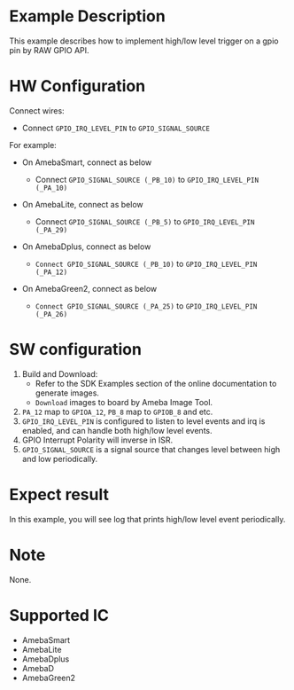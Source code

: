 # Example Description

This example describes how to implement high/low level trigger on a gpio pin by RAW GPIO API.

# HW Configuration

Connect wires:

- Connect `GPIO_IRQ_LEVEL_PIN` to `GPIO_SIGNAL_SOURCE`

For example:

- On AmebaSmart, connect as below

  - Connect `GPIO_SIGNAL_SOURCE (_PB_10)` to `GPIO_IRQ_LEVEL_PIN (_PA_10)`
- On AmebaLite, connect as below

  - Connect `GPIO_SIGNAL_SOURCE (_PB_5)` to `GPIO_IRQ_LEVEL_PIN (_PA_29)`
- On AmebaDplus, connect as below

  - `Connect GPIO_SIGNAL_SOURCE (_PB_10)` to `GPIO_IRQ_LEVEL_PIN (_PA_12)`
- On AmebaGreen2, connect as below

  - `Connect GPIO_SIGNAL_SOURCE (_PA_25)` to `GPIO_IRQ_LEVEL_PIN (_PA_26)`

# SW configuration

1. Build and Download:
   * Refer to the SDK Examples section of the online documentation to generate images.
   * `Download` images to board by Ameba Image Tool.
2. `PA_12` map to `GPIOA_12`, `PB_8`  map to `GPIOB_8` and etc.
3. `GPIO_IRQ_LEVEL_PIN` is configured to listen to level events and irq is enabled, and can handle both high/low level events.
4. GPIO Interrupt Polarity will inverse in ISR.
5. `GPIO_SIGNAL_SOURCE` is a signal source that changes level between high and low periodically.

# Expect result

In this example, you will see log that prints high/low level event periodically.

# Note

None.

# Supported IC

- AmebaSmart
- AmebaLite
- AmebaDplus
- AmebaD
- AmebaGreen2